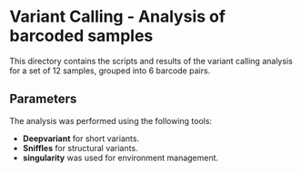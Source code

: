 # Variant Calling - Analysis of barcoded samples

This directory contains the scripts and results of the variant calling analysis for a set of 12 samples, grouped into 6 barcode pairs. 

## Parameters

The analysis was performed using the following tools:

- **Deepvariant** for short variants.
- **Sniffles** for structural variants.
- **singularity** was used for environment management.

